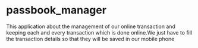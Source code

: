# passbook_manager
This application about the management of our online transaction and keeping each and every transaction which is done online.We just have to fill the transaction details so that they will be saved in our mobile phone 
